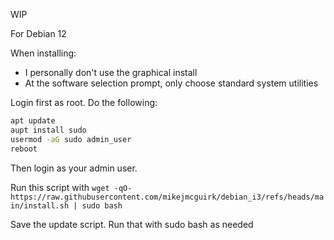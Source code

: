 WIP

For Debian 12

When installing:

- I personally don't use the graphical install
- At the software selection prompt, only choose standard system utilities

Login first as root. Do the following:

```bash
apt update
aupt install sudo
usermod -aG sudo admin_user
reboot
```

Then login as your admin user.

Run this script with ``wget -qO- https://raw.githubusercontent.com/mikejmcguirk/debian_i3/refs/heads/main/install.sh | sudo bash``

Save the update script. Run that with sudo bash as needed
